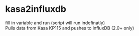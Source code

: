 # kasa2influxdb  
fill in variable and run (script will run indefinatly)  
Pulls data from Kasa KP115 and pushes to influxDB (2.0+ only)  

